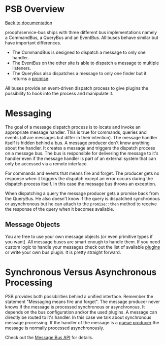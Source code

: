 PSB Overview
============

[Back to documentation](../README.md#documentation)

prooph/service-bus ships with three different bus implementations namely a CommandBus, a QueryBus and an EventBus. All buses behave similar but have
important differences.

- The CommandBus is designed to dispatch a message to only one handler.
- The EventBus on the other site is able to dispatch a message to multiple listeners.
- The QueryBus also dispatches a message to only one finder but it returns a [promise](https://github.com/reactphp/promise).

All buses provide an event-driven dispatch process to give plugins
the possibility to hook into the process and manipulate it.

# Messaging

The goal of a message dispatch process is to locate and invoke an appropriate message handler. This is
true for commands, queries and events (all are messages but differ in their intention). The message handler itself is hidden
behind a bus. A message producer don't know anything about the handler. It creates a message and triggers the
dispatch process on a message bus. The bus is responsible for delivering the message to it's handler even if the message handler is
part of an external system that can only be accessed via a remote interface.

For commands and events that means fire and forget. The producer gets no
response when it triggers the dispatch except an error occurs during the dispatch process itself.
In this case the message bus throws an exception.

When dispatching a query the message producer gets a promise back from the QueryBus. He also doesn't know if the
query is dispatched synchronous or asynchronous but he can attach to the `promise::then` method to receive the response
of the query when it becomes available.

## Message Objects

You are free to use your own message objects (or even primitive types if you want). All message buses are smart enough to handle them.
If you need custom logic to handle your messages check out the list of available [plugins](plugins.md) or write your own bus plugin.
It is pretty straight forward.

# Synchronous Versus Asynchronous Processing

PSB provides both possibilities behind a unified interface.
Remember the statement "Messaging means fire and forget".
The message producer never knows if the message is processed synchronous or asynchronous. It depends on the bus
configuration and/or the used plugins. A message can directly be routed to it's handler. In this case we talk about synchronous
message processing. If the handler of the message is a [queue producer](queue_producer.md)
the message is normally processed asynchronously.

Check out the [Message Bus API](message_bus.md) for details.
